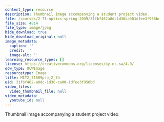 ```yaml
---
content_type: resource
description: Thumbnail image accompanying a student project video.
file: /courses/2-71-optics-spring-2009/31fbf462a8dc1d36ca001dfee3f956bd_MIT2_71S09proj2_th.jpg
file_size: 4814
file_type: image/jpeg
hide_download: true
hide_download_original: null
image_metadata:
  caption: ''
  credit: ''
  image-alt: ''
learning_resource_types: []
license: https://creativecommons.org/licenses/by-nc-sa/4.0/
ocw_type: OCWImage
resourcetype: Image
title: MIT2_71S09proj2_th
uid: 31fbf462-a8dc-1d36-ca00-1dfee3f956bd
video_files:
  video_thumbnail_file: null
video_metadata:
  youtube_id: null
---
```

Thumbnail image accompanying a student project video.